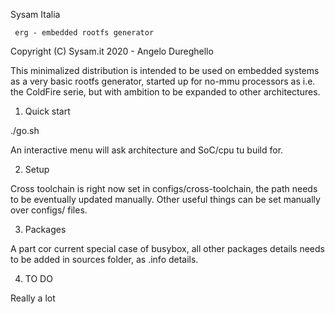 Sysam Italia

     erg - embedded rootfs generator

Copyright (C) Sysam.it 2020 - Angelo Dureghello


This minimalized distribution is intended to be used on embedded 
systems as a very basic rootfs generator, started up for no-mmu 
processors as i.e. the ColdFire serie, but with ambition to be expanded
to other architectures. 

1. Quick start

./go.sh

An interactive menu will ask architecture and SoC/cpu tu build for.

2. Setup

Cross toolchain is right now set in configs/cross-toolchain, the path
needs to be eventually updated manually.
Other useful things can be set manually over configs/ files.

3. Packages

A part cor current special case of busybox, all other packages details
needs to be added in sources folder, as .info details.


4. TO DO

Really a lot
